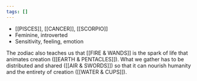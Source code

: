 ```yaml
---
tags: []
---
```



- [[PISCES]], [[CANCER]], [[SCORPIO]]
- Feminine, introverted
- Sensitivity, feeling, emotion


The zodiac also teaches us that [[FIRE & WANDS]] is the spark of life that animates creation ([[EARTH & PENTACLES]]). What we gather has to be distributed and shared ([[AIR & SWORDS]]) so that it can nourish humanity and the entirety of creation ([[WATER & CUPS]]).
